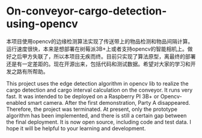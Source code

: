 # On-conveyor-cargo-detection-using-opencv

本项目使用opencv的边缘检测算法实现了传送带上的物品检测和物品间隔计算。运行速度很快，本来是想部署在树莓派3B+上或者支持opencv的智能相机上。做好之后甲方失联了，所以本项目无疾而终。目前只实现了算法原型，离最终的部署还是有一定差距的。现在开源出来，包括代码和测试数据。希望对大家的学习和开发之路有所帮助。

This project uses the edge detection algorithm in opencv lib to realize the cargo detection and cargo interval calculation on the conveyor. It runs very fast. It was intended to be deployed on a Raspberry PI 3B+ or Opencv-enabled smart camera. After the first demonstration, Party A disappeared. Therefore, the project was terminated. At present, only the prototype algorithm has been implemented, and there is still a certain gap between the final deployment. It is now open source, including code and test data. I hope it will be helpful to your learning and development.





